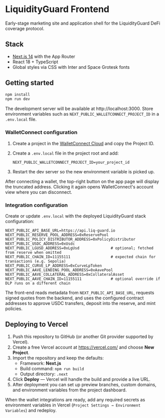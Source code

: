 # LiquidityGuard Frontend

Early-stage marketing site and application shell for the LiquidityGuard DeFi coverage protocol.

## Stack

- [Next.js 14](https://nextjs.org/) with the App Router
- React 18 + TypeScript
- Global styles via CSS with Inter and Space Grotesk fonts

## Getting started

```bash
npm install
npm run dev
```

The development server will be available at http://localhost:3000. Store environment variables such as `NEXT_PUBLIC_WALLETCONNECT_PROJECT_ID` in a `.env.local` file.

### WalletConnect configuration

1. Create a project in the [WalletConnect Cloud](https://cloud.walletconnect.com/) and copy the Project ID.
2. Create a `.env.local` file in the project root and add:

   ```env
   NEXT_PUBLIC_WALLETCONNECT_PROJECT_ID=your_project_id
   ```

3. Restart the dev server so the new environment variable is picked up.

After connecting a wallet, the top-right button on the app page will display the truncated address. Clicking it again opens WalletConnect&apos;s account view where you can disconnect.

### Integration configuration

Create or update `.env.local` with the deployed LiquidityGuard stack configuration:

```env
NEXT_PUBLIC_API_BASE_URL=https://api.liq-guard.io
NEXT_PUBLIC_RESERVE_POOL_ADDRESS=0xReservePool
NEXT_PUBLIC_POLICY_DISTRIBUTOR_ADDRESS=0xPolicyDistributor
NEXT_PUBLIC_USDC_ADDRESS=0xUsdc
NEXT_PUBLIC_LGUSD_ADDRESS=0xLgUsd              # optional; fetched from reserve when omitted
NEXT_PUBLIC_CHAIN_ID=11155111                  # expected chain for transactions (e.g. Sepolia)
NEXT_PUBLIC_CURVE_LP_ADDRESS=0xCurveLpToken
NEXT_PUBLIC_AAVE_LENDING_POOL_ADDRESS=0xAavePool
NEXT_PUBLIC_AAVE_COLLATERAL_ADDRESS=0xCollateralAsset
NEXT_PUBLIC_AAVE_CHAIN_ID=11155111             # optional override if DLP runs on a different chain
```

The front-end reads metadata from `NEXT_PUBLIC_API_BASE_URL`, requests signed quotes from the backend, and uses the configured contract addresses to approve USDC transfers, deposit into the reserve, and mint policies.

## Deploying to Vercel

1. Push this repository to GitHub (or another Git provider supported by Vercel).
2. Create a free Vercel account at https://vercel.com/ and choose **New Project**.
3. Import the repository and keep the defaults:
   - Framework: **Next.js**
   - Build command: `npm run build`
   - Output directory: `.next`
4. Click **Deploy** — Vercel will handle the build and provide a live URL.
5. After deployment you can set up preview branches, custom domains, and environment variables from the project dashboard.

When the wallet integrations are ready, add any required secrets as environment variables in Vercel (`Project Settings → Environment Variables`) and redeploy.
